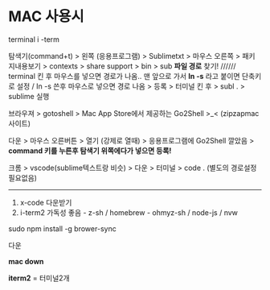 # MAC 사용시

terminal i -term

탐색기(command+t) > 왼쪽 (응용프로그램)  > Sublimetxt > 마우스 오른쪽  > 패키지내용보기 > contexts > share support > bin > sub **파일 경로** 찾기! ////// terminal 킨 후 마우스를 넣으면 경로가 나옴.. 
맨 앞으로 가서 **ln -s**  라고 붙이면 단축키로 설정 / In -s 쓴후 마우스로 넣으면 경로 나옴 > 등록 > 터미널 킨 후 > subl .  > sublime  실행

브라우져 > gotoshell > Mac App Store에서 제공하는 Go2Shell >_<  (zipzapmac사이트) 

다운 > 마우스 오른버튼 > 열기 (강제로 열때) > 응용프로그램에 Go2Shell 깔았음 > **command 키를 누른후 탐색기 위쪽에다가 넣으면 등록!**

크롬 > vscode(sublime텍스트랑 비슷) > 다운 > 터미널 > code . (별도의 경로설정 필요없음)

---

1. x-code 다운받기
2. i-term2 가독성 좋음 - z-sh / homebrew - ohmyz-sh / node-js / nvw

sudo npm install -g brower-sync

다운

**mac down**

**iterm2** = 터미널2개